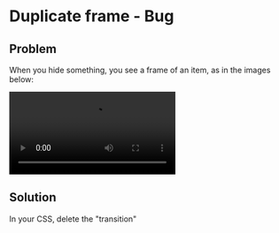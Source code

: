 # Duplicate frame - Bug



## Problem

When you hide something, you see a frame of an item, as in the images below:

<video src="../images/Gravação de Tela 2020-12-09 às 17.18.25 (1).mov"></video>



## Solution

In your CSS, delete the "transition"